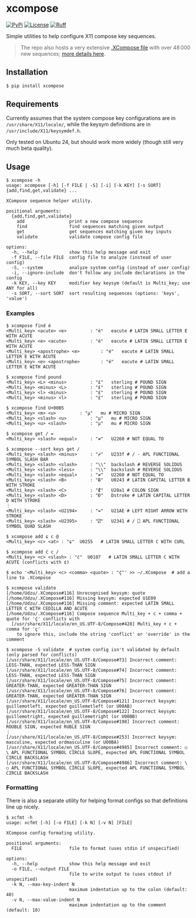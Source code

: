 # xcompose

[![PyPi](https://img.shields.io/pypi/v/xcompose)](https://pypi.python.org/pypi/xcompose)
[![License](https://img.shields.io/pypi/l/xcompose)](LICENSE)
[![Ruff](https://img.shields.io/badge/code%20style-ruff-000000.svg)](https://github.com/astral-sh/ruff)

Simple utilities to help configure X11 compose key sequences.

> The repo also hosts a very extensive [.XCompose file](Compose) with over 48 000 new sequences; [more details here](Compose.md).

## Installation

```bash
$ pip install xcompose
```

## Requirements

Currently assumes that the system compose key configurations are in `/usr/share/X11/locale/`, while the keysym definitions are in `/usr/include/X11/keysymdef.h`.

Only tested on Ubuntu 24, but should work more widely (though still very much beta quality).

## Usage

```
$ xcompose -h
usage: xcompose [-h] [-f FILE | -S] [-i] [-k KEY] [-s SORT] {add,find,get,validate} ...

XCompose sequence helper utility.

positional arguments:
  {add,find,get,validate}
    add                 print a new compose sequence
    find                find sequences matching given output
    get                 get sequences matching given key inputs
    validate            validate compose config file

options:
  -h, --help            show this help message and exit
  -f FILE, --file FILE  config file to analyze (instead of user config)
  -S, --system          analyze system config (instead of user config)
  -i, --ignore-include  don't follow any include declarations in the config
  -k KEY, --key KEY     modifier key keysym (default is Multi_key; use ANY for all)
  -s SORT, --sort SORT  sort resulting sequences (options: 'keys', 'value')
```

### Examples
```
$ xcompose find é
<Multi_key> <acute> <e>			: "é"	eacute # LATIN SMALL LETTER E WITH ACUTE
<Multi_key> <e> <acute>			: "é"	eacute # LATIN SMALL LETTER E WITH ACUTE
<Multi_key> <apostrophe> <e>		: "é"	eacute # LATIN SMALL LETTER E WITH ACUTE
<Multi_key> <e> <apostrophe>		: "é"	eacute # LATIN SMALL LETTER E WITH ACUTE

$ xcompose find pound
<Multi_key> <L> <minus>			: "£"	sterling # POUND SIGN
<Multi_key> <minus> <L>			: "£"	sterling # POUND SIGN
<Multi_key> <l> <minus>			: "£"	sterling # POUND SIGN
<Multi_key> <minus> <l>			: "£"	sterling # POUND SIGN

$ xcompose find U+00B5
<Multi_key> <m> <u>			: "µ"	mu # MICRO SIGN
<Multi_key> <slash> <u>			: "µ"	mu # MICRO SIGN
<Multi_key> <u> <slash>			: "µ"	mu # MICRO SIGN

$ xcompose get / =
<Multi_key> <slash> <equal>		: "≠"	U2260 # NOT EQUAL TO

$ xcompose --sort keys get /
<Multi_key> <slash> <minus>		: "⌿"	U233f # / - APL FUNCTIONAL SYMBOL SLASH BAR
<Multi_key> <slash> <slash>		: "\\"	backslash # REVERSE SOLIDUS
<Multi_key> <slash> <less>		: "\\"	backslash # REVERSE SOLIDUS
<Multi_key> <slash> <equal>		: "≠"	U2260 # NOT EQUAL TO
<Multi_key> <slash> <B>			: "Ƀ"	U0243 # LATIN CAPITAL LETTER B WITH STROKE
<Multi_key> <slash> <C>			: "₡"	U20a1 # COLON SIGN
<Multi_key> <slash> <D>			: "Đ"	Dstroke # LATIN CAPITAL LETTER D WITH STROKE
⋮
<Multi_key> <slash> <U2194>		: "↮"	U21AE # LEFT RIGHT ARROW WITH STROKE
<Multi_key> <slash> <U2395>		: "⍁"	U2341 # / ⎕ APL FUNCTIONAL SYMBOL QUAD SLASH

$ xcompose add ɕ c @
<Multi_key> <c> <at> : "ɕ"  U0255   # LATIN SMALL LETTER C WITH CURL

$ xcompose add ć c /
<Multi_key> <c> <slash> : "ć"  U0107   # LATIN SMALL LETTER C WITH ACUTE (conflicts with ¢)

$ echo '<Multi_key> <c> <comma> <quote> : "ḉ"' >> ~/.XCompose  # add a line to .XCompose

$ xcompose validate
[/home/Udzu/.XCompose#116] Unrecognised keysym: quote
[/home/Udzu/.XCompose#116] Missing keysym: expected U1E09
[/home/Udzu/.XCompose#116] Missing comment: expected LATIN SMALL LETTER C WITH CEDILLA AND ACUTE
[/home/Udzu/.XCompose#116] Compose sequence Multi_key + c + comma + quote for 'ḉ' conflicts with 
  [/usr/share/X11/locale/en_US.UTF-8/Compose#428] Multi_key + c + comma for 'ç'
    to ignore this, include the string 'conflict' or 'override' in the comment
    
$ xcompose -S validate  # system config isn't validated by default (only parsed for conflicts)
[/usr/share/X11/locale/en_US.UTF-8/Compose#73] Incorrect comment: LESS-THAN, expected LESS-THAN SIGN
[/usr/share/X11/locale/en_US.UTF-8/Compose#74] Incorrect comment: LESS-THAN, expected LESS-THAN SIGN
[/usr/share/X11/locale/en_US.UTF-8/Compose#75] Incorrect comment: GREATER-THAN, expected GREATER-THAN SIGN
[/usr/share/X11/locale/en_US.UTF-8/Compose#76] Incorrect comment: GREATER-THAN, expected GREATER-THAN SIGN
[/usr/share/X11/locale/en_US.UTF-8/Compose#121] Incorrect keysym: guillemotleft, expected guillemetleft (or U00AB)
[/usr/share/X11/locale/en_US.UTF-8/Compose#122] Incorrect keysym: guillemotright, expected guillemetright (or U00BB)
[/usr/share/X11/locale/en_US.UTF-8/Compose#198] Incorrect comment: ROUBLE SIGN, expected RUBLE SIGN
⋮
[/usr/share/X11/locale/en_US.UTF-8/Compose#253] Incorrect keysym: masculine, expected ordmasculine (or U00BA)
[/usr/share/X11/locale/en_US.UTF-8/Compose#4985] Incorrect comment: ○ \ APL FUNCTIONAL SYMBOL CIRCLE SLOPE, expected APL FUNCTIONAL SYMBOL CIRCLE BACKSLASH
[/usr/share/X11/locale/en_US.UTF-8/Compose#4986] Incorrect comment: \ ○ APL FUNCTIONAL SYMBOL CIRCLE SLOPE, expected APL FUNCTIONAL SYMBOL CIRCLE BACKSLASH
```

### Formatting

There is also a separate utility for helping format configs so that definitions line up nicely.

```
$ xcfmt -h
usage: xcfmt [-h] [-o FILE] [-k N] [-v N] [FILE]

XCompose config formating utility.

positional arguments:
  FILE                  file to format (uses stdin if unspecified)

options:
  -h, --help            show this help message and exit
  -o FILE, --output FILE
                        file to write output to (uses stdout if unspecified)
  -k N, --max-key-indent N
                        maximum indentation up to the colon (default: 40)
  -v N, --max-value-indent N
                        maximum indentation up to the comment (default: 10)
```
